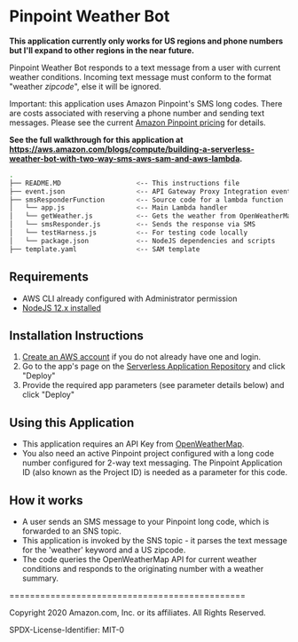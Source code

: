 # Pinpoint Weather Bot

**This application currently only works for US regions and phone numbers but I'll expand to other regions in the near future.**

Pinpoint Weather Bot responds to a text message from a user with current weather conditions.
Incoming text message must conform to the format "weather *zipcode*", else it will be ignored.

Important: this application uses Amazon Pinpoint's SMS long codes. There are costs associated with reserving a phone number and sending text messages. Please see the current [Amazon Pinpoint pricing](https://aws.amazon.com/pinpoint/pricing/) for details.

**See the full walkthrough for this application at https://aws.amazon.com/blogs/compute/building-a-serverless-weather-bot-with-two-way-sms-aws-sam-and-aws-lambda.**

```bash
.
├── README.MD                   <-- This instructions file
├── event.json                  <-- API Gateway Proxy Integration event payload
├── smsResponderFunction        <-- Source code for a lambda function
│   └── app.js                  <-- Main Lambda handler
│   └── getWeather.js           <-- Gets the weather from OpenWeatherMap
│   └── smsResponder.js         <-- Sends the response via SMS
│   └── testHarness.js          <-- For testing code locally
│   └── package.json            <-- NodeJS dependencies and scripts
├── template.yaml               <-- SAM template
```

## Requirements

* AWS CLI already configured with Administrator permission
* [NodeJS 12.x installed](https://nodejs.org/en/download/)

## Installation Instructions

1. [Create an AWS account](https://portal.aws.amazon.com/gp/aws/developer/registration/index.html) if you do not already have one and login.
1. Go to the app's page on the [Serverless Application Repository](https://serverlessrepo.aws.amazon.com/applications/) and click "Deploy"
1. Provide the required app parameters (see parameter details below) and click "Deploy"

## Using this Application

* This application requires an API Key from [OpenWeatherMap](https://openweathermap.org/).
* You also need an active Pinpoint project configured with a long code number configured for 2-way text messaging. The Pinpoint Application ID (also known as the Project ID) is needed as a parameter for this code.

## How it works

* A user sends an SMS message to your Pinpoint long code, which is forwarded to an SNS topic.
* This application is invoked by the SNS topic - it parses the text message for the 'weather' keyword and a US zipcode.
* The code queries the OpenWeatherMap API for current weather conditions and responds to the originating number with a weather summary.

==============================================

Copyright 2020 Amazon.com, Inc. or its affiliates. All Rights Reserved.

SPDX-License-Identifier: MIT-0
